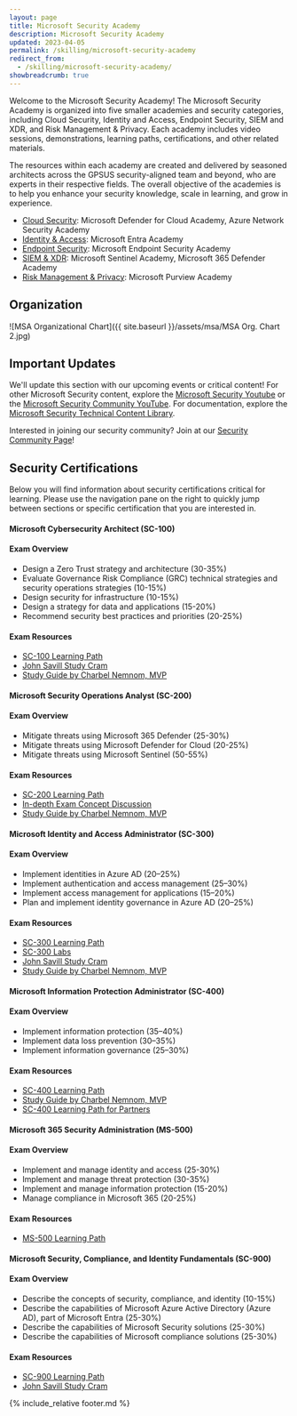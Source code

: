 ```yaml
---
layout: page
title: Microsoft Security Academy
description: Microsoft Security Academy
updated: 2023-04-05
permalink: /skilling/microsoft-security-academy
redirect_from:
  - /skilling/microsoft-security-academy/
showbreadcrumb: true  
---
```


Welcome to the Microsoft Security Academy! The Microsoft Security Academy is organized into five smaller academies and security categories, including Cloud Security, Identity and Access, Endpoint Security, SIEM and XDR, and Risk Management & Privacy. Each academy includes video sessions, demonstrations, learning paths, certifications, and other related materials. 

The resources within each academy are created and delivered by seasoned architects across the GPSUS security-aligned team and beyond, who are experts in their respective fields. The overall objective of the academies is to help you enhance your security knowledge, scale in learning, and grow in experience.

* [Cloud Security](/PartnerResources/skilling/microsoft-security-academy/cloud-security): Microsoft Defender for Cloud Academy, Azure Network Security Academy
* [Identity & Access](/PartnerResources/skilling/microsoft-security-academy/identity-access): Microsoft Entra Academy
* [Endpoint Security](/PartnerResources/skilling/microsoft-security-academy/endpoint-security): Microsoft Endpoint Security Academy
* [SIEM & XDR](/PartnerResources/skilling/microsoft-security-academy/siem-xdr): Microsoft Sentinel Academy, Microsoft 365 Defender Academy
* [Risk Management & Privacy](/PartnerResources/skilling/microsoft-security-academy/risk-mgmt): Microsoft Purview Academy


## Organization
![MSA Organizational Chart]({{ site.baseurl }}/assets/msa/MSA Org. Chart 2.jpg)

## Important Updates
We'll update this section with our upcoming events or critical content! For other Microsoft Security content, explore the [Microsoft Security Youtube](https://www.youtube.com/@MicrosoftSecurity/featured) or the [Microsoft Security Community YouTube](https://www.youtube.com/channel/UCGTUbqE3SJiLgtvWjIkSQuQ). For documentation, explore the [Microsoft Security Technical Content Library](https://www.microsoft.com/en-us/security/content-library/Home/Index?culture=en-US).

Interested in joining our security community? Join at our [Security Community Page](https://techcommunity.microsoft.com/t5/security-compliance-and-identity/join-our-security-community/ba-p/927888)!


## Security Certifications
Below you will find information about security certifications critical for learning. Please use the navigation pane on the right to quickly jump between sections or specific certification that you are interested in.

#### Microsoft Cybersecurity Architect (SC-100)
#### Exam Overview
* Design a Zero Trust strategy and architecture (30-35%)
* Evaluate Governance Risk Compliance (GRC) technical strategies and security operations strategies (10-15%)
* Design security for infrastructure (10-15%)
* Design a strategy for data and applications (15-20%)
* Recommend security best practices and priorities (20-25%)

#### Exam Resources
* [SC-100 Learning Path](https://learn.microsoft.com/en-us/certifications/exams/sc-100)
* [John Savill Study Cram](https://www.youtube.com/watch?v=2Qu5gQjNQh4)
* [Study Guide by Charbel Nemnom, MVP](https://nemnom.ch/sc100)


#### Microsoft Security Operations Analyst (SC-200)
#### Exam Overview
* Mitigate threats using Microsoft 365 Defender (25-30%)
* Mitigate threats using Microsoft Defender for Cloud (20-25%)
* Mitigate threats using Microsoft Sentinel (50-55%)

#### Exam Resources
* [SC-200 Learning Path](https://learn.microsoft.com/en-us/certifications/exams/sc-200)
* [In-depth Exam Concept Discussion](https://aka.ms/YouTube/SC-200)
* [Study Guide by Charbel Nemnom, MVP](https://aka.ms/SC-200StudyGuide)


#### Microsoft Identity and Access Administrator (SC-300)
#### Exam Overview
* Implement identities in Azure AD (20–25%)
* Implement authentication and access management (25–30%)
* Implement access management for applications (15–20%)
* Plan and implement identity governance in Azure AD (20–25%)

#### Exam Resources
* [SC-300 Learning Path](https://learn.microsoft.com/en-us/certifications/exams/sc-300)
* [SC-300 Labs](https://github.com/MicrosoftLearning/SC-300-Identity-and-Access-Administrator)
* [John Savill Study Cram](https://www.youtube.com/watch?v=LGpgqRVG65g)
* [Study Guide by Charbel Nemnom, MVP](https://aka.ms/SC-300StudyGuide)


#### Microsoft Information Protection Administrator (SC-400)
#### Exam Overview
* Implement information protection (35–40%)
* Implement data loss prevention (30–35%)
* Implement information governance (25–30%)

#### Exam Resources
* [SC-400 Learning Path](https://learn.microsoft.com/en-us/certifications/exams/sc-400)
* [Study Guide by Charbel Nemnom, MVP](https://charbelnemnom.com/sc-400-exam-study-guide-microsoft-information-protection-administrator/)
* [SC-400 Learning  Path for Partners](https://partner.microsoft.com/en-us/training/assets/collection/microsoft-information-protection-administrator-sc-400#/)


#### Microsoft 365 Security Administration (MS-500)
#### Exam Overview
* Implement and manage identity and access (25-30%)
* Implement and manage threat protection (30-35%)
* Implement and manage information protection (15-20%)
* Manage compliance in Microsoft 365 (20-25%)

#### Exam Resources
* [MS-500 Learning Path](https://learn.microsoft.com/en-us/certifications/exams/ms-500)


#### Microsoft Security, Compliance, and Identity Fundamentals (SC-900)
#### Exam Overview
* Describe the concepts of security, compliance, and identity (10-15%)
* Describe the capabilities of Microsoft Azure Active Directory (Azure AD), part of Microsoft Entra (25-30%)
* Describe the capabilities of Microsoft Security solutions (25-30%)
* Describe the capabilities of Microsoft compliance solutions (25-30%)

#### Exam Resources
* [SC-900 Learning Path](https://learn.microsoft.com/en-us/certifications/exams/sc-900)
* [John Savill Study Cram](https://www.youtube.com/watch?v=Bz-8jM3jg-8)


{% include_relative footer.md %}
